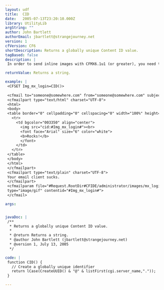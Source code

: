 ```yaml
---
layout: udf
title:  CID
date:   2005-07-13T23:20:10.000Z
library: UtilityLib
argString: ""
author: John Bartlett
authorEmail: jbartlett@strangejourney.net
version: 1
cfVersion: CF6
shortDescription: Returns a globally unique Content ID value.
tagBased: false
description: |
 In order to send inline images with CFMX6.1u1 (or greater), you need to specify a Content ID for the attached image, which needs to be globally unique.

returnValue: Returns a string.

example: |
 <CFSET Img_mx_login=CID()>
 
 <cfmail to="someone@somewhere.com" from="someone@somewhere.com" subject="Mail Test">
 <cfmailpart type="text/html" charset="UTF-8">
 <html>
 <body>
 <table border="0" cellpadding="0" cellspacing="0" width="100%" height="100%">
   <tr>
     <td bgcolor="003350" align="center">
       <img src="cid:#Img_mx_login#"><br>
       <font face="Arial" size="6" color="white">
       <b>Rocks!</b>
       </font>
     </td>
   </tr>
 </table>
 </body>
 </html>
 </cfmailpart>
 <cfmailpart type="text/plain" charset="UTF-8">
 Your email client sucks.
 </cfmailpart>
 <cfmailparam file="#Request.RootDir#CFIDE/administrator/images/mx_login.gif"
 type="image/gif" contentid="#Img_mx_login#">
 </cfmail>

args:


javaDoc: |
 /**
  * Returns a globally unique Content ID value.
  * 
  * @return Returns a string. 
  * @author John Bartlett (jbartlett@strangejourney.net) 
  * @version 1, July 13, 2005 
  */

code: |
 function CID() {
   // Create a globally unique identifier
   return lCase(CreateUUID() & "@" & listFirst(cgi.server_name,"."));
 }

---
```


